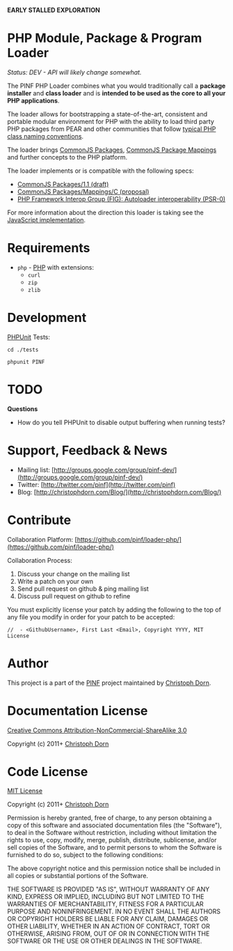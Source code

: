 **EARLY STALLED EXPLORATION**

PHP Module, Package & Program Loader
====================================

*Status: DEV - API will likely change somewhat.*

The PINF PHP Loader combines what you would traditionally call a **package installer** and 
**class loader** and is **intended to be used as the core to all your PHP applications**.

The loader allows for bootstrapping a state-of-the-art, consistent and portable modular environment
for PHP with the ability to load third party PHP packages from PEAR and other communities that follow
[typical PHP class naming conventions](https://github.com/php-fig/fig-standards/blob/master/accepted/PSR-0.md).

The loader brings [CommonJS Packages](http://wiki.commonjs.org/wiki/Packages),
[CommonJS Package Mappings](http://wiki.commonjs.org/wiki/Packages/Mappings) and further concepts to the PHP platform.

The loader implements or is compatible with the following specs:

  * [CommonJS Packages/1.1 (draft)](http://wiki.commonjs.org/wiki/Packages/1.1)
  * [CommonJS Packages/Mappings/C (proposal)](http://wiki.commonjs.org/wiki/Packages/Mappings/C)
  * [PHP Framework Interop Group (FIG): Autoloader interoperability (PSR-0)](https://github.com/php-fig/fig-standards/blob/master/accepted/PSR-0.md)

For more information about the direction this loader is taking see the [JavaScript implementation](https://github.com/pinf/loader-js).


Requirements
============

  * `php` - [PHP](http://php.net/) with extensions:
    * `curl`
    * `zip`
    * `zlib`


Development
===========

[PHPUnit](http://www.phpunit.de/manual/current/en/installation.html) Tests:

    cd ./tests
    
    phpunit PINF


TODO
====

**Questions**

  * How do you tell PHPUnit to disable output buffering when running tests?


Support, Feedback & News
========================

 * Mailing list: [http://groups.google.com/group/pinf-dev/](http://groups.google.com/group/pinf-dev/)
 * Twitter: [http://twitter.com/pinf](http://twitter.com/pinf)
 * Blog: [http://christophdorn.com/Blog/](http://christophdorn.com/Blog/)


Contribute
==========

Collaboration Platform: [https://github.com/pinf/loader-php/](https://github.com/pinf/loader-php/)

Collaboration Process:

  1. Discuss your change on the mailing list
  2. Write a patch on your own
  3. Send pull request on github & ping mailing list
  4. Discuss pull request on github to refine

You must explicitly license your patch by adding the following to the top of any file you modify
in order for your patch to be accepted:

    //  - <GithubUsername>, First Last <Email>, Copyright YYYY, MIT License


Author
======

This project is a part of the [PINF](http://www.christophdorn.com/Research/#PINF) project maintained by
[Christoph Dorn](http://www.christophdorn.com/).


Documentation License
=====================

[Creative Commons Attribution-NonCommercial-ShareAlike 3.0](http://creativecommons.org/licenses/by-nc-sa/3.0/)

Copyright (c) 2011+ [Christoph Dorn](http://www.christophdorn.com/)


Code License
============

[MIT License](http://www.opensource.org/licenses/mit-license.php)

Copyright (c) 2011+ [Christoph Dorn](http://www.christophdorn.com/)

Permission is hereby granted, free of charge, to any person obtaining a copy
of this software and associated documentation files (the "Software"), to deal
in the Software without restriction, including without limitation the rights
to use, copy, modify, merge, publish, distribute, sublicense, and/or sell
copies of the Software, and to permit persons to whom the Software is
furnished to do so, subject to the following conditions:

The above copyright notice and this permission notice shall be included in
all copies or substantial portions of the Software.

THE SOFTWARE IS PROVIDED "AS IS", WITHOUT WARRANTY OF ANY KIND, EXPRESS OR
IMPLIED, INCLUDING BUT NOT LIMITED TO THE WARRANTIES OF MERCHANTABILITY,
FITNESS FOR A PARTICULAR PURPOSE AND NONINFRINGEMENT. IN NO EVENT SHALL THE
AUTHORS OR COPYRIGHT HOLDERS BE LIABLE FOR ANY CLAIM, DAMAGES OR OTHER
LIABILITY, WHETHER IN AN ACTION OF CONTRACT, TORT OR OTHERWISE, ARISING FROM,
OUT OF OR IN CONNECTION WITH THE SOFTWARE OR THE USE OR OTHER DEALINGS IN
THE SOFTWARE.

